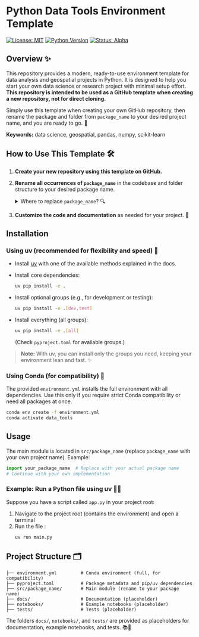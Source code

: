 # Python Data Tools Environment Template

[![License: MIT](https://img.shields.io/badge/License-MIT-yellow.svg)](LICENSE)
[![Python Version](https://img.shields.io/badge/python-3.12%2B-blue.svg)](https://www.python.org/downloads/)
[![Status: Alpha](https://img.shields.io/badge/status-alpha-orange.svg)]()

## Overview ✨

This repository provides a modern, ready-to-use environment template for data analysis and geospatial projects in Python. It is designed to help you start your own data science or research project with minimal setup effort. **This repository is intended to be used as a GitHub template when creating a new repository, not for direct cloning.**

Simply use this template when creating your own GitHub repository, then rename the package and folder from `package_name` to your desired project name, and you are ready to go. 🚀<p>
**Keywords:** data science, geospatial, pandas, numpy, scikit-learn

## How to Use This Template 🛠️

1. **Create your new repository using this template on GitHub.**
2. **Rename all occurrences of `package_name`** in the codebase and folder structure to your desired package name.
   
   <details>
   <summary>Where to replace <code>package_name</code>? 🔍</summary>
   
   - <strong>src/package_name/</strong> (folder name)
   - <strong>src/package_name/__init__.py</strong> (file name)
   - <strong>pyproject.toml</strong> (in the <code>packages</code> list and optional dependencies)
   
   </details>
3. **Customize the code and documentation** as needed for your project. 🎨

## Installation

### Using uv (recommended for flexibility and speed) 🚀
- Install [uv](https://docs.astral.sh/uv/) with one of the available methods explained in the docs.

- Install core dependencies:
  ```bash
  uv pip install -e .
  ```
- Install optional groups (e.g., for development or testing):
  ```bash
  uv pip install -e .[dev,test]
  ```
- Install everything (all groups):
  ```bash
  uv pip install -e .[all]
  ```
  (Check `pyproject.toml` for available groups.)

> **Note:** With uv, you can install only the groups you need, keeping your environment lean and fast. ✨

### Using Conda (for compatibility) 🐍
The provided `environment.yml` installs the full environment with all dependencies. Use this only if you require strict Conda compatibility or need all packages at once.
```bash
conda env create -f environment.yml
conda activate data_tools
```

## Usage

The main module is located in `src/package_name` (replace `package_name` with your own project name). Example:
```python
import your_package_name  # Replace with your actual package name
# Continue with your own implementation
```

### Example: Run a Python file using uv 🏃‍♂️
Suppose you have a script called `app.py` in your project root:

1. Navigate to the project root (contains the environment) and open a terminal
2. Run the file :
    ```bash
    uv run main.py
    ```

## Project Structure 🗂️
```
├── environment.yml         # Conda environment (full, for compatibility)
├── pyproject.toml          # Package metadata and pip/uv dependencies
├── src/package_name/       # Main module (rename to your package name)
├── docs/                   # Documentation (placeholder)
├── notebooks/              # Example notebooks (placeholder)
├── tests/                  # Tests (placeholder)
```

The folders `docs/`, `notebooks/`, and `tests/` are provided as placeholders for documentation, example notebooks, and tests. 📚🧪
